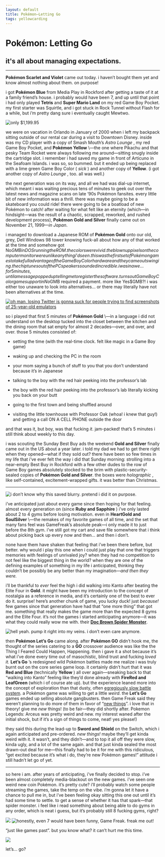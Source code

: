 ```yaml
---
layout: default
title: Pokémon—Letting Go
tags: yellowcarding
---
```


# Pokémon: Letting Go

## it's all about managing expectations.

****

**Pokémon Scarlet and Violet** came out today. i haven’t bought them yet and know almost nothing about them. on purpose!

i got **Pokémon Blue** from Media Play in Rockford after getting a taste of it at a family friend’s house. i probably would have been 7, and up until that point i had only played **Tetris** and **Super Mario Land** on my red Game Boy Pocket. my first starter was Squirtle, and i got stuck in Rock Tunnel without Flash for a while, but i’m pretty dang sure i eventually caught Mewtwo. 

<img src="../assets/images/yc/20221118/gbpocket.jpg" alt="only $1,199.95" class="yc-img">

we were on vacation in Orlando in January of 2000 when i left my backpack sitting outside of our rental car during a visit to Downtown Disney. inside was my CD player with a copy of Smash Mouth’s _Astro Lounge_ , my red Game Boy Pocket, and **Pokémon Yellow** \—the one where Pikachu and that pesky Team Rocket were always following me around—sitting snugly inside the cartridge slot. i remember i had saved my game in front of Articuno in the Seafoam Islands. i was so, so bummed. but it ended up being replaced with a lime green Game Boy Color ( _sick_ ) and another copy of **Yellow**. (i got another copy of _Astro Lounge_ , too. all was well.)

the next generation was on its way, and all we had was dial-up internet, which meant i was waiting precious tens of minutes to geek out over the latest news and magazine scans on late ‘90s Pokémon fansites. every little bit of new information was a thrill. there was maybe going to be a skateboard you could ride! there were going to be a boatload of new Pokémon to catch! after waiting for what felt like an eternity (which—in hindsight—was the result of a chaotic, scrapped, reworked, and rushed development process), **Pokémon Gold and Silver** finally came out on November 21, 1999—_in Japan_. 

i managed to download a Japanese ROM of **Pokémon Gold** onto our old, grey, Dell Windows 98 tower knowing fuck-all about how any of that worked at the time and somehow got No$GMB in DOS running the ROM. the colors were vivid. the blown up pixels on the computer monitor were unlike anything i’d seen. this was the first set of Pokémon games to take full advantage of the Game Boy Color hardware and they came out swinging. the chiptunes out of the PC speakers sounded incredible. i was in awe… for 5 minutes, until a message popped up telling me to register the software. turns out Game Boy Color game support in No$GMB required a payment. more like Yes$GMB?! i was either too unaware to look into alternatives… or there may literally have not been alternatives at the time. 


<a href="https://twitter.com/dosnostalgic/status/1067614482866864128" target="_blank">
  <img src="../assets/images/yc/20221118/nocash.jpg" alt="oh man, losing Twitter is gonna suck for people trying to find screenshots of 25-year-old emulators" class="yc-img">
</a>

so i played that first 5 minutes of **Pokémon Gold** \—in a language i did not understand on the desktop tucked into the closet between the kitchen and the dining room that sat empty for almost 2 decades—over, and over, and over. those 5 minutes consisted of:

  * setting the time (with the real-time clock. felt like magic in a Game Boy game)

  * waking up and checking the PC in the room

  * your mom saying a bunch of stuff to you that you don’t understand because it’s in Japanese

  * talking to the boy with the red hair peeking into the professor’s lab 

  * the boy with the red hair peeking into the professor’s lab literally kicking you back on your butt

  * going to the first town and being shuffled around

  * visiting the little townhouse with Professor Oak (whoa! i knew that guy!) and getting a call ON A CELL PHONE outside the door




and that was it, but boy, was that fucking _it_. jam-packed! that’s 5 minutes i still think about weekly to this day.

i was scouting the Sunday Best Buy ads the weekend **Gold and Silver** finally came out in the US about a year later. i told my dad we had to get there right when they opened—what if they sold out? there have been so few times in my life that i’ve ever felt the way i did that Sunday morning: strolling into a near-empty Best Buy in Rockford with a few other dudes to the row of Game Boy games absolutely stocked to the brim with plastic-security-sealed copies of **Pokémon Gold and Silver**. the boxes were _holographic_ , like self-contained, excitement-wrapped gifts. it was better than Christmas.

* * *

<img src="../assets/images/yc/20221118/kanto.png" alt="i don’t know why this saved blurry. pretend i did it on purpose." class="yc-img">

i’ve anticipated just about every game since then hoping for that feeling. almost every generation on (since **Ruby and Sapphire** ) i’ve only lasted about 2 to 4 gyms before losing motivation. even in **HeartGold and SoulSilver** \—the remakes of my favorite games of all time, and the set that many fans feel was GameFreak’s absolute peak—i only made it to just before the 8th gym. i’ve still got my cart and save file somewhere that i think about picking back up every now and then… and then i don’t. 

none have them have shaken that feeling that i’ve been there before, but better. why would i play this one when i could just play that one that triggers memories with feelings of unrivaled joy? when they had no competition to not feel like the biggest thing in the world? when they are one of the defining examples of something in my life i anticipated, thinking they couldn’t be possibly be any better than my imagination—_and then they were._

i’ll be thankful to _ever_ feel the high i did walking into Kanto after beating the Elite Four in **Gold**. it might have been my introduction to the concept of nostalgia as a reference in media, and it’s certainly one of the best to ever do it. surprise! here’s another chunk of game, you lucky duck! just _because!_ few games since that generation have had that “one more thing” that got me. something that really makes the game more than the expected 8 gyms and the Elite Four. it’s not the games i started anticipating anymore—it was what they could really wow me with. their **[Doc Brown Spider Monster](https://easyallies.fandom.com/wiki/Doc_Brown_Spider_Monster)**.

<img src="../assets/images/yc/20221118/letsgo.jpg" alt="hell yeah. pump it right into my veins. i don’t even care anymore." class="yc-img">

then **Pokémon Let’s Go** came along. after **Pokémon GO** didn’t hook me, the thought of the series catering to a **GO** crossover audience was like the the Thing I Feared Could Happen, Happening. then i gave it a shot because it’s what i’ve done every time out of masochistic, blind trust and fucking _loved it._ **Let’s Go** ’s redesigned wild Pokémon battles made me realize i was truly burnt out on the core series game loop. it certainly didn’t hurt that it was **Red and Blue** (technically **Yellow** ) all over again—sneaking back to that “walking into Kanto” feeling like they’d done already with **FireRed and LeafGreen** (which i of course ate up). but the experience leaned more into the concept of exploration than that dusty, often [egregiously slow battle system](https://www.youtube.com/watch?v=GhmDmIt8AHY). a Pokémon game was willing to get a little _weird_. the **Let’s Go** games ended up selling absolute gangbusters. then Game Freak said they weren’t planning to do more of them in favor of “[new things](https://www.ign.com/articles/2019/10/25/pokemon-developers-dont-have-plans-for-more-lets-go-games)”. i love that in theory! give me _new_ things! (to be fair—they did shortly after. Pokemon Legends: Arceus was pretty weird and new. my interest waned after the initial shock, but if it’s a sign of things to come, neat! yes please!)

they said this during the lead-up to **Sword and Shield** on the Switch, which i again anticipated and pre-ordered. _new things!_ maybe they’ll get kinda weird with it. it wasn’t, and they didn’t—and to top it all off they were slow, kinda ugly, and a lot of the same again. and that just kinda sealed the most drawn-out deal for me—this finally had to be it for me with this ridiculous, “get excited because it’s what i do, they’re new Pokémon games!” attitude i still hadn’t let go of yet.

* * *

so here i am. after years of anticipating, i’ve finally decided to stop. i’ve been almost completely media-blackout on the new games. i’ve seen one weird new coin Pokémon. it’s pretty cute? i’ll probably watch some people streaming the games, take the temp on the vibe. i’m gonna let it have a chance to pull me in, but i’ve been feeling okay sitting this one out until it’s had some time to settle. to get a sense of whether it has that spark—that spider monster. i feel like i read something about being able to do gyms in any order, which is neat i guess, but it’s probably still 8 fucking gyms, right?

<img src="../assets/images/yc/20221118/gsearch.png" class="yc-img">

<img src="../assets/images/yc/20221118/gresult.jpg" alt="honestly, even 7 would have been funny, Game Freak. freak me out!" class="yc-img">

“just like games past”. but you know what? it can’t hurt me this time.

<img src="../assets/images/yc/20221118/journey.gif" class="yc-img">

let’s… go?